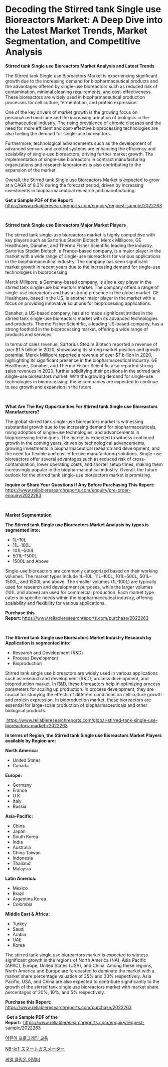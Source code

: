 <p><h1>Decoding the Stirred tank Single use Bioreactors Market: A Deep Dive into the Latest Market Trends, Market Segmentation, and Competitive Analysis</h1></p><p><strong>Stirred tank Single use Bioreactors Market Analysis and Latest Trends</strong></p>
<p><p>The Stirred tank Single use Bioreactors Market is experiencing significant growth due to the increasing demand for biopharmaceutical products and the advantages offered by single-use bioreactors such as reduced risk of contamination, minimal cleaning requirements, and cost-effectiveness. These bioreactors are widely used in biopharmaceutical production processes for cell culture, fermentation, and protein expression.</p><p>One of the key drivers of market growth is the growing focus on personalized medicine and the increasing adoption of biologics in the pharmaceutical industry. The rising prevalence of chronic diseases and the need for more efficient and cost-effective bioprocessing technologies are also fueling the demand for single-use bioreactors.</p><p>Furthermore, technological advancements such as the development of advanced sensors and control systems are enhancing the efficiency and scalability of single-use bioreactors, driving further market growth. The implementation of single-use bioreactors in contract manufacturing organizations and research laboratories is also contributing to the expansion of the market.</p><p>Overall, the Stirred tank Single use Bioreactors Market is expected to grow at a CAGR of 8.3% during the forecast period, driven by increasing investments in biopharmaceutical research and manufacturing.</p></p>
<p><strong>Get a Sample PDF of the Report:&nbsp;</strong> <a href="https://www.reliableresearchreports.com/enquiry/request-sample/2022263">https://www.reliableresearchreports.com/enquiry/request-sample/2022263</a></p>
<p>&nbsp;</p>
<p><strong>Stirred tank Single use Bioreactors Major Market Players</strong></p>
<p><p>The stirred tank single-use bioreactors market is highly competitive with key players such as Sartorius Stedim Biotech, Merck Millipore, GE Healthcare, Danaher, and Thermo Fisher Scientific leading the industry. Sartorius Stedim Biotech, a France-based company, is a major player in the market with a wide range of single-use bioreactors for various applications in the biopharmaceutical industry. The company has seen significant market growth in recent years due to the increasing demand for single-use technologies in bioprocessing.</p><p>Merck Millipore, a Germany-based company, is also a key player in the stirred tank single-use bioreactors market. The company offers a range of single-use bioreactors and has a strong presence in the global market. GE Healthcare, based in the US, is another major player in the market with a focus on providing innovative solutions for bioprocessing applications.</p><p>Danaher, a US-based company, has also made significant strides in the stirred tank single-use bioreactors market with its advanced technologies and products. Thermo Fisher Scientific, a leading US-based company, has a strong foothold in the bioprocessing market, offering a wide range of products and services.</p><p>In terms of sales revenue, Sartorius Stedim Biotech reported a revenue of over $1.5 billion in 2020, showcasing its strong market position and growth potential. Merck Millipore reported a revenue of over $7 billion in 2020, highlighting its significant presence in the biopharmaceutical industry. GE Healthcare, Danaher, and Thermo Fisher Scientific also reported strong sales revenues in 2020, further solidifying their positions in the stirred tank single-use bioreactors market. With the growing demand for single-use technologies in bioprocessing, these companies are expected to continue to see growth and expansion in the future.</p></p>
<p>&nbsp;</p>
<p><strong>What Are The Key Opportunities For Stirred tank Single use Bioreactors Manufacturers?</strong></p>
<p><p>The global stirred tank single-use bioreactors market is witnessing substantial growth due to the increasing demand for biopharmaceuticals, rising adoption of single-use technologies, and advancements in bioprocessing techniques. The market is expected to witness continued growth in the coming years, driven by technological advancements, growing investments in biopharmaceutical research and development, and the need for flexible and cost-effective manufacturing solutions. Single-use bioreactors offer several advantages such as reduced risk of cross-contamination, lower operating costs, and shorter setup times, making them increasingly popular in the biopharmaceutical industry. Overall, the future outlook for the stirred tank single-use bioreactors market is promising.</p></p>
<p><strong>Inquire or Share Your Questions If Any Before Purchasing This Report:</strong> <a href="https://www.reliableresearchreports.com/enquiry/pre-order-enquiry/2022263">https://www.reliableresearchreports.com/enquiry/pre-order-enquiry/2022263</a></p>
<p>&nbsp;</p>
<p><strong>Market Segmentation</strong></p>
<p><strong>The Stirred tank Single use Bioreactors Market Analysis by types is segmented into:</strong></p>
<p><ul><li>1L–10L</li><li>11L–100L</li><li>101L–500L</li><li>501L–1500L</li><li>1500L and Above</li></ul></p>
<p><p>Single-use bioreactors are commonly categorized based on their working volumes. The market types include 1L–10L, 11L–100L, 101L–500L, 501L–1500L, and 1500L and above. The smaller volumes (1L-100L) are typically used for research and development purposes, while the larger volumes (101L and above) are used for commercial production. Each market type caters to specific needs within the biopharmaceutical industry, offering scalability and flexibility for various applications.</p></p>
<p><strong>Purchase this Report:&nbsp;</strong><a href="https://www.reliableresearchreports.com/purchase/2022263">https://www.reliableresearchreports.com/purchase/2022263</a></p>
<p>&nbsp;</p>
<p><strong>The Stirred tank Single use Bioreactors Market Industry Research by Application is segmented into:</strong></p>
<p><ul><li>Research and Development (R&D)</li><li>Process Development</li><li>Bioproduction</li></ul></p>
<p><p>Stirred tank single use bioreactors are widely used in various applications such as research and development (R&D), process development, and bioproduction market. In R&D, these bioreactors help in optimizing process parameters for scaling up production. In process development, they are crucial for studying the effects of different conditions on cell culture growth and protein expression. In bioproduction market, these bioreactors are essential for large-scale production of biopharmaceuticals and other biological products.</p></p>
<p><a href="https://www.reliableresearchreports.com/global-stirred-tank-single-use-bioreactors-market-r2022263">&nbsp;https://www.reliableresearchreports.com/global-stirred-tank-single-use-bioreactors-market-r2022263</a></p>
<p><strong>In terms of Region, the Stirred tank Single use Bioreactors Market Players available by Region are:</strong></p>
<p>
    <p> <strong> North America: </strong>
        <ul>
            <li>United States</li>
            <li>Canada</li>
        </ul>
        </p> 
    <p> <strong> Europe: </strong>
        <ul>
            <li>Germany</li>
            <li>France</li>
            <li>U.K.</li>
            <li>Italy</li>
            <li>Russia</li>
        </ul>
        </p> 
    <p> <strong> Asia-Pacific: </strong>
        <ul>
            <li>China</li>
            <li>Japan</li>
            <li>South Korea</li>
            <li>India</li>
            <li>Australia</li>
            <li>China Taiwan</li>
            <li>Indonesia</li>
            <li>Thailand</li>
            <li>Malaysia</li>
        </ul>
        </p> 
    <p> <strong> Latin America: </strong>
        <ul>
            <li>Mexico</li>
            <li>Brazil</li>
            <li>Argentina Korea</li>
            <li>Colombia</li>
        </ul>
        </p> 
    <p> <strong> Middle East & Africa: </strong>
        <ul>
            <li>Turkey</li>
            <li>Saudi</li>
            <li>Arabia</li>
            <li>UAE</li>
            <li>Korea</li>
        </ul>
    </p>
    </p>
<p><p>The stirred tank single use bioreactors market is expected to witness significant growth in the regions of North America (NA), Asia Pacific (APAC), Europe, United States (USA), and China. Among these regions, North America and Europe are forecasted to dominate the market with a market share percentage valuation of 35% and 30% respectively. Asia Pacific, USA, and China are also expected to contribute significantly to the growth of the stirred tank single use bioreactors market with market share percentages of 20%, 10%, and 5% respectively.</p></p>
<p><strong>Purchase this Report: </strong><a href="https://www.reliableresearchreports.com/purchase/2022263">https://www.reliableresearchreports.com/purchase/2022263</a></p>
<p>&nbsp;<strong>Get a Sample PDF of the Report:&nbsp;&nbsp;</strong><a href="https://www.reliableresearchreports.com/enquiry/request-sample/2022263">https://www.reliableresearchreports.com/enquiry/request-sample/2022263</a></p>
<p><strong></strong></p>
<p><p><a href="https://medium.com/@elod.85/%EC%95%84%EC%9D%B4%EB%93%A4-%ED%94%84%EB%A1%9C%EA%B7%B8%EB%9E%98%EB%B0%8D-%EA%B5%90%EC%9C%A1-%EC%82%B0%EC%97%85%EC%97%90-%EB%8C%80%ED%95%9C-%ED%86%B5%EC%B0%B0-%EC%8B%9C%EC%9E%A5-%EC%9E%AC%EC%A0%95-%EC%83%81%ED%83%9C-%EC%8B%9C%EC%9E%A5-%EA%B7%9C%EB%AA%A8-%EB%B0%8F-2031%EB%85%84%EA%B9%8C%EC%A7%80%EC%9D%98-%EC%88%98%EC%9D%B5-%EB%B6%84%EC%84%9D-04d16287cde5">어린이 프로그래밍 교육</a></p><p><a href="https://medium.com/@bl2501989/%E6%AC%A1%E3%81%AE%E6%96%87%E3%82%92%E6%97%A5%E6%9C%AC%E8%AA%9E%E3%81%AB%E7%BF%BB%E8%A8%B3%E3%81%97%E3%81%A6%E3%81%8F%E3%81%A0%E3%81%95%E3%81%84-nb-iot-%E3%82%B9%E3%83%9E%E3%83%BC%E3%83%88%E3%82%AC%E3%82%B9%E3%83%A1%E3%83%BC%E3%82%BF%E3%83%BC%E5%B8%82%E5%A0%B4%E5%B1%95%E6%9C%9B-%E5%AE%8C%E5%85%A8%E3%81%AA%E7%94%A3%E6%A5%AD%E5%88%86%E6%9E%90-2024%E5%B9%B4%E3%81%8B%E3%82%892031%E5%B9%B4%E3%81%BE%E3%81%A7-039acfe93120">NB-IoT スマートガスメーター</a></p><p><a href="https://medium.com/@axintepreda1/%EC%97%B4%ED%99%94%EC%83%81-%ED%81%B4%EB%A6%BD-%EC%98%A8-%EC%96%B4%EB%8C%91%ED%84%B0-%EC%8B%9C%EC%9E%A5-%EC%A0%90%EC%9C%A0%EC%9C%A8-%EB%B0%8F-%EC%8B%A0%EA%B7%9C-%EB%8F%99%ED%96%A5-%EB%B6%84%EC%84%9D-%EC%9C%A0%ED%98%95-%EC%9D%91%EC%9A%A9-%EC%B5%9C%EC%A2%85-%EC%82%AC%EC%9A%A9-%EB%B0%8F-2024%EB%85%84%EB%B6%80%ED%84%B0-2031%EB%85%84%EA%B9%8C%EC%A7%80%EC%9D%98-%EA%B8%B0%EA%B0%84%EC%97%90-%EB%8C%80%ED%95%9C-%EC%98%88%EC%B8%A1-72b619ffe79b">써멀 클립온 어댑터</a></p></p>